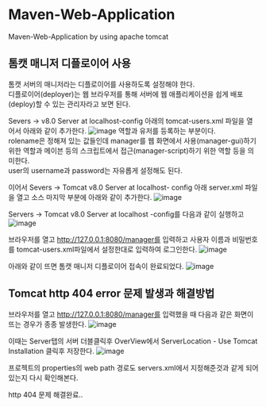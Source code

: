 # Maven-Web-Application
Maven-Web-Application by using apache tomcat

## 톰캣 매니저 디플로이어 사용

톰캣 서버의 매니저라는 디플로이어를 사용하도록 설정해야 한다.   
디플로이어(deployer)는 웹 브라우저를 통해 서버에 웹 애플리케이션을 쉽게 배포(deploy)할 수 있는 관리자라고 보면 된다.

Severs -> v8.0 Server at localhost-config 아래의 tomcat-users.xml 파일을 열어서 아래와 같이 추가한다.
![image](https://user-images.githubusercontent.com/58906858/180588389-762c4977-5168-4e8d-8b31-a2c3135e38f6.png)
역할과 유저를 등록하는 부분이다.   
rolename은 정해져 있는 값들인데 manager를 웹 화면에서 사용(manager-gui)하기 위한 역할과 메이븐 등의 스크립트에서 접근(manager-script)하기 위한 역할 등을 의미한다.   
user의 username과 password는 자유롭게 설정해도 된다.

이어서 Severs -> Tomcat v8.0 Server at localhost- config 아래 server.xml 파일을 열고 소스 마지막 부분에 아래와 같이 추가한다.
![image](https://user-images.githubusercontent.com/58906858/180588508-fb6b5cbd-d2d8-43f7-a09c-082b8bef8ab8.png)

Servers -> Tomcat v8.0 Server at localhost -config를 다음과 같이 실행하고
![image](https://user-images.githubusercontent.com/58906858/180588798-ad6de714-d712-4e76-88a4-b15ef2d95416.png)

브라우저를 열고 http://127.0.0.1:8080/manager를 입력하고 사용자 이름과 비밀번호를 tomcat-users.xml파일에서 설정한대로 입력하여 로그인한다.
![image](https://user-images.githubusercontent.com/58906858/180589000-fd8f9abf-9787-43b3-a99e-603405859b15.png)

아래와 같이 뜨면 톰캣 매니저 디플로이어 접속이 완료되었다.
![image](https://user-images.githubusercontent.com/58906858/180589199-bbd706a3-9019-4e4d-9a9f-6a48dd9fef20.png)


## Tomcat http 404 error 문제 발생과 해결방법

브라우저를 열고 http://127.0.0.1:8080/manager를 입력했을 때 다음과 같은 화면이 뜨는 경우가 종종 발생한다.
![image](https://user-images.githubusercontent.com/58906858/180588942-0ffa5f61-a859-419e-b64e-5b53acd04ada.png)

이때는 Server탭의 서버 더블클릭후 OverView에서 ServerLocation - Use Tomcat Installation 클릭후 저장한다.
![image](https://user-images.githubusercontent.com/58906858/180588977-677f45ef-9534-42c4-9540-192ade8eb2bc.png)

프로젝트의 properties의 web path 경로도 servers.xml에서 지정해준것과 같게 되어있는지 다시 확인해본다.

http 404 문제 해결완료..

